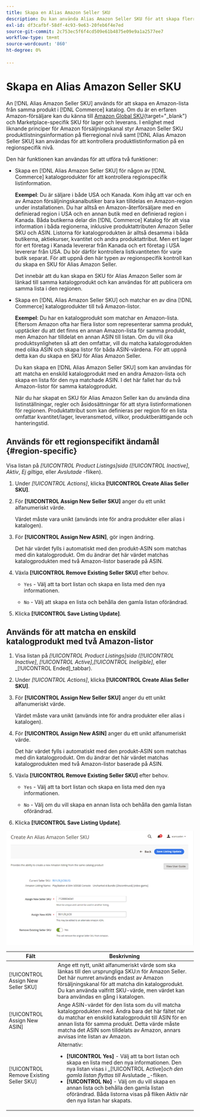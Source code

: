 ```yaml
---
title: Skapa en Alias Amazon Seller SKU
description: Du kan använda Alias Amazon Seller SKU för att skapa flerregionala Amazon-listor från dina Commerce-katalogprodukter.
exl-id: df3cafbf-58df-4c93-9e63-20feb6f4e7ed
source-git-commit: 2c753ec5f6f4cd509e61b4875e09e9a1a2577ee7
workflow-type: tm+mt
source-wordcount: '860'
ht-degree: 0%

---
```


# Skapa en Alias Amazon Seller SKU

An [!DNL Alias Amazon Seller SKU] används för att skapa en Amazon-lista från samma produkt i [!DNL Commerce] katalog. Om du är en erfaren Amazon-försäljare kan du känna till [Amazon Global SKU](https://sellercentral.amazon.com/gp/help/external/help.html?itemID=201394090){target=&quot;_blank&quot;} och Marketplace-specifik SKU för lager och leverans. I enlighet med liknande principer för Amazon försäljningskanal styr Amazon Seller SKU produktlistningsinformation på flerregional nivå samt [!DNL Alias Amazon Seller SKU] kan användas för att kontrollera produktlistinformation på en regionspecifik nivå.

Den här funktionen kan användas för att utföra två funktioner:

- Skapa en [!DNL Alias Amazon Seller SKU] för någon av [!DNL Commerce] katalogprodukter för att kontrollera regionspecifik listinformation.

   **Exempel**: Du är säljare i både USA och Kanada. Kom ihåg att var och en av Amazon försäljningskanalbutiker bara kan tilldelas en Amazon-region under installationen. Du har alltså en Amazon-återförsäljare med en definierad region i USA och en annan butik med en definierad region i Kanada. Båda butikerna delar din [!DNL Commerce] Katalog för att visa information i båda regionerna, inklusive produktattributen Amazon Seller SKU och ASIN. Listorna för katalogprodukten är alltså desamma i båda butikerna, aktiekurser, kvantitet och andra produktattribut. Men ert lager för ert företag i Kanada levererar från Kanada och ert företag i USA levererar från USA. Du bör därför kontrollera listkvantiteten för varje butik separat. För att uppnå den här typen av regionspecifik kontroll kan du skapa en SKU för Alias Amazon Seller.

   Det innebär att du kan skapa en SKU för Alias Amazon Seller som är länkad till samma katalogprodukt och kan användas för att publicera om samma lista i den regionen.

- Skapa en [!DNL Alias Amazon Seller SKU] och matchar en av dina [!DNL Commerce] katalogprodukter till två Amazon-listor.

   **Exempel**: Du har en katalogprodukt som matchar en Amazon-lista. Eftersom Amazon ofta har flera listor som representerar samma produkt, upptäcker du att det finns en annan Amazon-lista för samma produkt, men Amazon har tilldelat en annan ASIN till listan. Om du vill öka produktsynligheten så att den omfattar, vill du matcha katalogprodukten med olika ASIN och skapa listor för båda ASIN-värdena. För att uppnå detta kan du skapa en SKU för Alias Amazon Seller.

   Du kan skapa en [!DNL Alias Amazon Seller SKU] som kan användas för att matcha en enskild katalogprodukt med en andra Amazon-lista och skapa en lista för den nya matchade ASIN. I det här fallet har du två Amazon-listor för samma katalogprodukt.

   När du har skapat en SKU för Alias Amazon Seller kan du använda dina listinställningar, regler och åsidosättningar för att styra listinformationen för regionen. Produktattribut som kan definieras per region för en lista omfattar kvantitet/lager, leveransmetod, villkor, produktberättigande och hanteringstid.

## Används för ett regionspecifikt ändamål {#region-specific}

Visa listan på _[!UICONTROL Product Listings]_sida (_[!UICONTROL Inactive]_, _Aktiv_, _Ej giltiga_, eller _Avslutade_ -fliken).

1. Under _[!UICONTROL Actions]_, klicka **[!UICONTROL Create Alias Seller SKU]**.

1. För **[!UICONTROL Assign New Seller SKU]** anger du ett unikt alfanumeriskt värde.

   Värdet måste vara unikt (används inte för andra produkter eller alias i katalogen).

1. För **[!UICONTROL Assign New ASIN]**, gör ingen ändring.

   Det här värdet fylls i automatiskt med den produkt-ASIN som matchas med din katalogprodukt. Om du ändrar det här värdet matchas katalogprodukten med två Amazon-listor baserade på ASIN.

1. Växla **[!UICONTROL Remove Existing Seller SKU]** efter behov.

   - `Yes` - Välj att ta bort listan och skapa en lista med den nya informationen.

   - `No` - Välj att skapa en lista och behålla den gamla listan oförändrad.

1. Klicka **[!UICONTROL Save Listing Update]**.

## Används för att matcha en enskild katalogprodukt med två Amazon-listor

1. Visa listan på _[!UICONTROL Product Listings]_sida (_[!UICONTROL Inactive]_, _[!UICONTROL Active]_,_[!UICONTROL Ineligible]_, eller _[!UICONTROL Ended]_tabbar).

1. Under _[!UICONTROL Actions]_, klicka **[!UICONTROL Create Alias Seller SKU]**.

1. För **[!UICONTROL Assign New Seller SKU]** anger du ett unikt alfanumeriskt värde.

   Värdet måste vara unikt (används inte för andra produkter eller alias i katalogen).

1. För **[!UICONTROL Assign New ASIN]** anger du ett unikt alfanumeriskt värde.

   Det här värdet fylls i automatiskt med den produkt-ASIN som matchas med din katalogprodukt. Om du ändrar det här värdet matchas katalogprodukten med två Amazon-listor baserade på ASIN.

1. Växla **[!UICONTROL Remove Existing Seller SKU]** efter behov.

   - `Yes` - Välj att ta bort listan och skapa en lista med den nya informationen.

   - `No` - Välj om du vill skapa en annan lista och behålla den gamla listan oförändrad.

1. Klicka **[!UICONTROL Save Listing Update]**.

![skapa en Alias Amazon Seller SKU](assets/amazon-alias-sku-create.png)

| Fält | Beskrivning |
|--- |--- |
| [!UICONTROL Assign New Seller SKU] | Ange ett nytt, unikt alfanumeriskt värde som ska länkas till den ursprungliga SKU:n för Amazon Seller. Det här numret används endast av Amazon försäljningskanal för att matcha din katalogprodukt. Du kan använda valfritt SKU-värde, men värdet kan bara användas en gång i katalogen. |
| [!UICONTROL Assign New ASIN] | Ange ASIN-värdet för den lista som du vill matcha katalogprodukten med. Ändra bara det här fältet när du matchar en enskild katalogprodukt till ASIN för en annan lista för samma produkt. Detta värde måste matcha det ASIN som tilldelats av Amazon, annars avvisas inte listan av Amazon. |
| [!UICONTROL Remove Existing Seller SKU] | Alternativ:<ul><li>**[!UICONTROL Yes]** - Välj att ta bort listan och skapa en lista med den nya informationen. Den nya listan visas i _[!UICONTROL Active]_och den gamla listan flyttas till_ Avslutade _-fliken.</li><li>**[!UICONTROL No]** - Välj om du vill skapa en annan lista och behålla den gamla listan oförändrad. Båda listorna visas på fliken Aktiv när den nya listan har skapats.</li></ul> |
